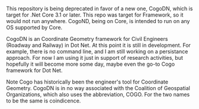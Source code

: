 This repository is being deprecated in favor of a new one, CogoDN, which is target for .Net Core 3.1 or later. This repo was target for Framework, so it would not run anywhere. CogoND, being on Core, is intended to run on any OS supported by Core.

CogoDN is an Coordinate Geometry framework for Civil Engineers (Roadway and Railway) in Dot Net.  At this point it is still in development.  For example, there is no command line, and I am still working on a persistance approach.  For now I am using it just in support of research activities, but hopefully it will become more some day, maybe even the go-to Cogo framework for Dot Net.

Note Cogo has historically been the engineer's tool for Coordinate Geometry.  CogoDN is in no way associated with the Coalition of Geospatial Organizations, which also uses the abbreviation, COGO.  For the two names to be the same is coindicence.

